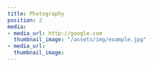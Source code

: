 ```yaml
---
title: Photography
position: 2
media:
- media_url: http://google.com
  thumbnail_image: "/assets/img/example.jpg"
- media_url: 
  thumbnail_image: 
---
```


